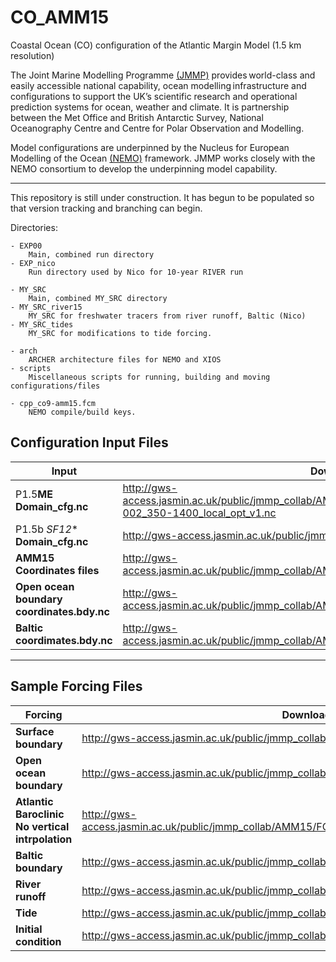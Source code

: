 # CO_AMM15
Coastal Ocean (CO) configuration of the Atlantic Margin Model (1.5 km resolution)

The Joint Marine Modelling Programme [(JMMP)](https://www.metoffice.gov.uk/research/approach/collaboration/joint-marine-modelling-programme) provides world-class and easily accessible national capability, ocean modelling infrastructure and configurations to support the UK’s scientific research and operational prediction systems for ocean, weather and climate. It is partnership between the Met Office and British Antarctic Survey, National Oceanography Centre and Centre for Polar Observation and Modelling.

Model configurations are underpinned by the Nucleus for European Modelling of the Ocean [(NEMO)](https://www.nemo-ocean.eu) framework. JMMP works closely with the NEMO consortium to develop the underpinning model capability. 

---

This repository is still under construction. It has begun to be populated so that version tracking and branching can begin. 

Directories:

	- EXP00
		Main, combined run directory
	- EXP_nico
		Run directory used by Nico for 10-year RIVER run

	- MY_SRC
		Main, combined MY_SRC directory
	- MY_SRC_river15
		MY_SRC for freshwater tracers from river runoff, Baltic (Nico)
	- MY_SRC_tides
		MY_SRC for modifications to tide forcing.
		
	- arch
		ARCHER architecture files for NEMO and XIOS
	- scripts
		Miscellaneous scripts for running, building and moving configurations/files

	- cpp_co9-amm15.fcm
		NEMO compile/build keys.


## Configuration Input Files

|  **Input** | **Download Location** |
|-------------- | -------------- |
| P1.5**ME** **Domain_cfg.nc** | http://gws-access.jasmin.ac.uk/public/jmmp_collab/AMM15/DOMAIN_CFG/domain_cfg_sig9_itr3_MEs_01-002_350-1400_local_opt_v1.nc	 |
| P1.5b *SF12** **Domain_cfg.nc** | http://gws-access.jasmin.ac.uk/public/jmmp_collab/AMM15/DOMAIN_CFG/GEG_SF12.nc	 |
| **AMM15 Coordinates files** | http://gws-access.jasmin.ac.uk/public/jmmp_collab/AMM15/COORDINATES/amm15.coordinates.rim15.nc	 |
| **Open ocean boundary coordinates.bdy.nc** | http://gws-access.jasmin.ac.uk/public/jmmp_collab/AMM15/COORDINATES/amm15.bdy.coordinates.rim15.nc	 |
| **Baltic coordimates.bdy.nc** | http://gws-access.jasmin.ac.uk/public/jmmp_collab/AMM15/COORDINATES/amm15.baltic.bdy.coordinates.nc	 |

---

## Sample Forcing Files

| **Forcing** | **Download Location** |
|-------------- | ------------------|
| **Surface boundary** | http://gws-access.jasmin.ac.uk/public/jmmp_collab/AMM15/FORCING/SBC/ERA5/ |
| **Open ocean boundary** | http://gws-access.jasmin.ac.uk/public/jmmp_collab/AMM15/FORCING/BDY/ |
| **Atlantic Baroclinic No vertical intrpolation** | http://gws-access.jasmin.ac.uk/public/jmmp_collab/AMM15/FORCING/BDY/EXPER_NO_VERT_BDY_SJPZ_A_AND_D/ |
| **Baltic boundary** | http://gws-access.jasmin.ac.uk/public/jmmp_collab/AMM15/FORCING/BDY/BALTIC/ |
| **River runoff** | http://gws-access.jasmin.ac.uk/public/jmmp_collab/AMM15/FORCING/RIVERS/ |
| **Tide** | http://gws-access.jasmin.ac.uk/public/jmmp_collab/AMM15/FORCING/TIDES/FES2014/ |
| **Initial condition** | http://gws-access.jasmin.ac.uk/public/jmmp_collab/AMM15/inputs/IC/ |
